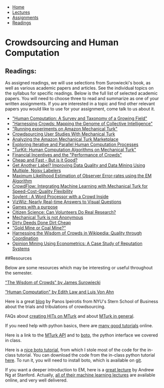 <ul id="ProjectSubmenu">
    <li><a class="home" href="index.html" title="Home">Home</a></li>
    <li><a class="syllabus" href="syllabus.html" title="Lectures">Lectures</a></li>
    <li><a class="assignments" href="assignments.html" title="Assignments">Assignments</a></li>
    <li><a class="resources" href="resources.html" title="Resources">Readings</a></li>
</ul>

<link rel="stylesheet" type="text/css" href="stylesheet.css" />

# Crowdsourcing and Human Computation

## Readings:

As assigned readings, we will use selections from Surowiecki's book, as well as various academic papers and articles. See the individual topics on the syllabus for specific readings. Below is the full list of selected academic papers. You will need to choose three to read and summarize as one of your written assignments. If you are interested in a topic and find other relevant papers you would like to use for your assignment, come talk to us about it.

- ["Human Computation: A Survey and Taxonomy of a Growing Field"](readings/downloads/intro/QuinnAndBederson.pdf)
- ["Harnessing Crowds: Mapping the Genome of Collective Intelligence"](readings/downloads/intro/MaloneEtAl.pdf)
- ["Running experiments on Amazon Mechanical Turk"](readings/downloads/platform/PaolacciEtAl.pdf)
- [Crowdsourcing User Studies With Mechanical Turk](readings/downloads/platform/KitturEtAl.pdf)
- [Analyzing the Amazon Mechanical Turk Marketplace](readings/downloads/platform/Ipeirotis.pdf)
- [Exploring Iterative and Parallel Human Computation Processes](readings/downloads/programming/LittleEtAl.pdf)
- ["TurKit: Human Computation Algorithms on Mechanical Turk"](readings/downloads/programming/Turkit.pdf)
- [Financial Incentives and the "Performance of Crowds"](readings/downloads/econ/MasonAndWatts.pdf)
- [Cheap and Fast - But is it Good?](readings/downloads/econ/SnowEtAl.pdf)
- [Get Another Label? Improving Data Quality and Data Mining Using Multiple, Noisy Labelers](readings/downloads/econ/ShengEtAl.pdf)
- [Maximum Likelihood Estimation of Observer Error-rates using the EM Algorithm](readings/downloads/ml/EM.pdf)
- [CrowdFlow: Integrating Machine Learning with Mechanical Turk for Speed-Cost-Quality Flexibility](readings/downloads/ml/QuinnEtAl.pdf)
- [Soylent : A Word Processor with a Crowd Inside](readings/downloads/hci/Soylent.pdf)
- [VizWiz: Nearly Real-time Answers to Visual Questions](readings/downloads/hci/Vizwiz.pdf)
- [Games with a purpose](readings/downloads/hci/GWAP.pdf)
- [Citizen Science: Can Volunteers Do Real Research?](readings/downloads/social-science/Cohn.pdf)
- [Mechanical Turk is not Anonymous](readings/downloads/social-science/LeaseEtAl.pdf)
- [Dirty Deeds Done Dirt Cheap](readings/downloads/social-science/Harris.pdf)
- ["Gold Mine or Coal Mine?"](readings/downloads/social-science/FortEtAl.pdf)
- [Harnessing the Wisdom of Crowds in Wikipedia: Quality through Coordination](readings/downloads/collective-intelligence/Wikipedia.pdf)
- [Opinion Mining Using Econometrics: A Case Study of Reputation Systems](readings/downloads/collective-intelligence/GhoseEtAl.pdf)

##Resources

Below are some resources which may be interesting or useful throughout the semester. 

["The Wisdom of Crowds" by James Surowiecki](http://www.amazon.com/The-Wisdom-Crowds-James-Surowiecki/dp/0385721706/)

["Human Computation" by Edith Law and Luis Von Ahn](http://www.morganclaypool.com/doi/abs/10.2200/S00371ED1V01Y201107AIM013)

Here is a great [blog](http://www.behind-the-enemy-lines.com/) by Panos Ipeirotis from NYU's Stern School of Business about the trials and tribulations of crowdsourcing. 

FAQs about [creating HITs on MTurk](https://requester.mturk.com/help/getting_started.html) and about [MTurk in general](http://aws.amazon.com/mturk/faqs/).

If you need help with python basics, there are [many good tutorials](http://www.python.org/about/gettingstarted/) online.

Here is a link to the [MTurk API](http://docs.aws.amazon.com/AWSMechTurk/latest/AWSMturkAPI/ApiReference_OperationsArticle.html) and to [boto](http://boto.readthedocs.org/en/latest/ref/mturk.html), the python interface we covered in class. 

Here is a [nice boto tutorial](http://www.toforge.com/2011/04/boto-mturk-tutorial-create-hits/), from which I stole most of the code for the in-class tutorial. You can download the code from the in-class python tutorial [here](slides/tutorial.tar.gz). To run it, you will need to install boto, which is available on [git](https://github.com/boto/boto).

If you want a deeper introduction to EM, here is a [great lecture](http://www.youtube.com/watch?v=ZZGTuAkF-Hw&feature=PlayList&p=A89DCFA6ADACE599&index=11) by Andrew Ng at Stanford. Actually, [all of their machine learning lectures](http://see.stanford.edu/see/lecturelist.aspx?coll=348ca38a-3a6d-4052-937d-cb017338d7b1) are available online, and very well delivered.
